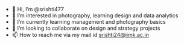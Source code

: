 - 👋 Hi, I’m @srishti477
- 👀 I’m interested in photography, learning design and data analytics
- 🌱 I’m currently learning management and photography basics
- 💞️ I’m looking to collaborate on design and strategy projects
- 📫 How to reach me via my mail id srishti24@iimk.ac.in

<!---
srishti477/srishti477 is a ✨ special ✨ repository because its `README.md` (this file) appears on your GitHub profile.
You can click the Preview link to take a look at your changes.
--->
